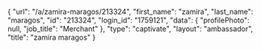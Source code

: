 {
    "url": "\/a\/zamira-maragos\/213324",
    "first_name": "zamira",
    "last_name": "maragos",
    "id": "213324",
    "login_id": "1759121",
    "data": {
        "profilePhoto": null,
        "job_title": "Merchant"
    },
    "type": "captivate",
    "layout": "ambassador",
    "title": "zamira maragos"
}